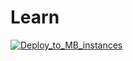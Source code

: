 # Learn
[![Deploy_to_MB_instances](https://github.com/sergz99/Learn/actions/workflows/main.yml/badge.svg)](https://github.com/sergz99/Learn/actions/workflows/main.yml)

